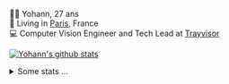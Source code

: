 <p>
  👨🏻 <bold>Yohann</bold>, 27 ans<br/>
  💼 Living in <a href="https://www.google.com/maps?q=paris">Paris</a>, France<br/>
  💻 Computer Vision Engineer and Tech Lead at <a href="https://trayvisor.com/">Trayvisor</a><br/>
</p>

<a href="https://github.com/anuraghazra/github-readme-stats"><img align="center" src="https://github-readme-stats-go94hl40s-yohann84l.vercel.app//api?username=yohann84L&show_icons=true&include_all_commits=true" alt="Yohann's github stats" /> </a>


<details>
  <summary>Some stats ...</summary><br/>
  

<!--START_SECTION:waka-->
![Code Time](http://img.shields.io/badge/Code%20Time-554%20hrs%208%20mins-blue)

![Profile Views](http://img.shields.io/badge/Profile%20Views-0-blue)

**🐱 My GitHub Data** 

> 📦 440.5 kB Used in GitHub's Storage 
 > 
> 🏆 293 Contributions in the Year 2023
 > 
> 🚫 Not Opted to Hire
 > 
> 📜 24 Public Repositories 
 > 
> 🔑 21 Private Repositories 
 > 
**I'm an Early 🐤** 

```text
🌞 Morning                8912 commits        ████████░░░░░░░░░░░░░░░░░   31.71 % 
🌆 Daytime                15758 commits       ██████████████░░░░░░░░░░░   56.08 % 
🌃 Evening                3280 commits        ███░░░░░░░░░░░░░░░░░░░░░░   11.67 % 
🌙 Night                  151 commits         ░░░░░░░░░░░░░░░░░░░░░░░░░   00.54 % 
```
📅 **I'm Most Productive on Wednesday** 

```text
Monday                   4971 commits        ████░░░░░░░░░░░░░░░░░░░░░   17.69 % 
Tuesday                  5100 commits        █████░░░░░░░░░░░░░░░░░░░░   18.15 % 
Wednesday                6443 commits        ██████░░░░░░░░░░░░░░░░░░░   22.93 % 
Thursday                 6316 commits        ██████░░░░░░░░░░░░░░░░░░░   22.48 % 
Friday                   4916 commits        ████░░░░░░░░░░░░░░░░░░░░░   17.49 % 
Saturday                 138 commits         ░░░░░░░░░░░░░░░░░░░░░░░░░   00.49 % 
Sunday                   217 commits         ░░░░░░░░░░░░░░░░░░░░░░░░░   00.77 % 
```


📊 **This Week I Spent My Time On** 

```text
🕑︎ Time Zone: Europe/Paris

💬 Programming Languages: 
Python                   9 hrs 33 mins       █████████████████░░░░░░░░   67.06 % 
Jupyter                  2 hrs 19 mins       ████░░░░░░░░░░░░░░░░░░░░░   16.36 % 
YAML                     1 hr 14 mins        ██░░░░░░░░░░░░░░░░░░░░░░░   08.68 % 
Makefile                 21 mins             █░░░░░░░░░░░░░░░░░░░░░░░░   02.47 % 
PythonStub               14 mins             ░░░░░░░░░░░░░░░░░░░░░░░░░   01.67 % 

🔥 Editors: 
PyCharm                  14 hrs 6 mins       █████████████████████████   98.89 % 
VS Code                  9 mins              ░░░░░░░░░░░░░░░░░░░░░░░░░   01.11 % 

💻 Operating System: 
Mac                      14 hrs 15 mins      █████████████████████████   100.00 % 
```

**I Mostly Code in Python** 

```text
Python                   20 repos            █████████████░░░░░░░░░░░░   51.28 % 
Jupyter Notebook         3 repos             ██░░░░░░░░░░░░░░░░░░░░░░░   07.69 % 
HTML                     2 repos             █░░░░░░░░░░░░░░░░░░░░░░░░   05.13 % 
JavaScript               2 repos             █░░░░░░░░░░░░░░░░░░░░░░░░   05.13 % 
Shell                    1 repo              █░░░░░░░░░░░░░░░░░░░░░░░░   02.56 % 
```




 Last Updated on 26/04/2023 01:29:21 UTC
<!--END_SECTION:waka-->
